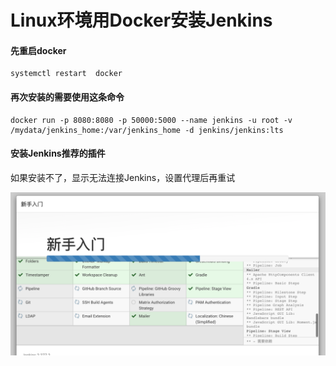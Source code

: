 # Linux环境用Docker安装Jenkins

#### 先重启docker

```
systemctl restart  docker
```

#### 再次安装的需要使用这条命令

```
docker run -p 8080:8080 -p 50000:5000 --name jenkins -u root -v /mydata/jenkins_home:/var/jenkins_home -d jenkins/jenkins:lts
```

#### 安装Jenkins推荐的插件

如果安装不了，显示无法连接Jenkins，设置代理后再重试

![](/assets/运维基础-linux教程-安装Jenkins-1.png)

